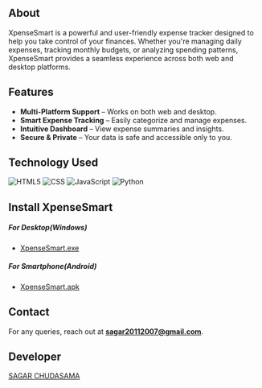 ## About

XpenseSmart is a powerful and user-friendly expense tracker designed to help you take control of your finances. Whether you're managing daily expenses, tracking monthly budgets, or analyzing spending patterns, XpenseSmart provides a seamless experience across both web and desktop platforms.

## Features

- **Multi-Platform Support** – Works on both web and desktop.
- **Smart Expense Tracking** – Easily categorize and manage expenses.
- **Intuitive Dashboard** – View expense summaries and insights.
- **Secure & Private** – Your data is safe and accessible only to you.


## Technology Used

![HTML5](https://img.shields.io/badge/html5-%23E34F26.svg?style=for-the-badge&logo=html5&logoColor=white) ![CSS](https://img.shields.io/badge/css3-%23E34F22173.svg?style=for-the-badge&logo=css3&logoColor=white) ![JavaScript](https://img.shields.io/badge/javascript-ffca28?style=for-the-badge&logo=javascript&logoColor=black) ![Python](https://img.shields.io/badge/Python-3776AB?style=for-the-badge&logo=python&logoColor=white)


## Install XpenseSmart

##### For Desktop(Windows)

- [XpenseSmart.exe](https://drive.google.com/file/d/1XujPLwtYw38wayJ2O3pLg9lfvsIlz2cE/view?usp=sharing)

##### For Smartphone(Android)

- [XpenseSmart.apk](https://drive.google.com/file/d/1yS-X60gTermUCZzKmGPAVbWowL0G8_us/view?usp=drive_link)

## Contact

For any queries, reach out at **sagar20112007@gmail.com**.


## Developer

[SAGAR CHUDASAMA](https://sagarchudasama-git.github.io/PortfolioWebsite-by-Sagar/)
